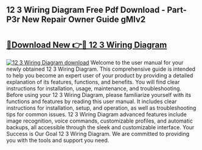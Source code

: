 ## 12 3 Wiring Diagram Free Pdf Download - Part-P3r New Repair Owner Guide gMIv2

# <h2><a href="http://dfjwar.blite.top/?on=12+3+Wiring+Diagram">🔗Download New 👉🔴 12 3 Wiring Diagram</a></h2>

[![12 3 Wiring Diagram download](https://i.imgur.com/lujVjoI.png)](http://dfjwar.blite.top/?on=12+3+Wiring+Diagram)
Welcome to the user manual for your newly obtained 12 3 Wiring Diagram. This comprehensive guide is intended to help you become an expert user of your product by providing a detailed explanation of its features, functions, and benefits. You will find clear instructions for installation, usage, maintenance, and troubleshooting. Before using your 12 3 Wiring Diagram, please familiarize yourself with its functions and features by reading this user manual. It includes clear instructions for installation, setup, and operation, as well as troubleshooting tips for common issues. 12 3 Wiring Diagram advanced features include image recognition, voice commands, customizable profiles, and automatic backups, all accessible through the sleek and customizable interface. Your Success is Our Goal 12 3 Wiring Diagram. We are committed to providing you with the tools and support you need.
